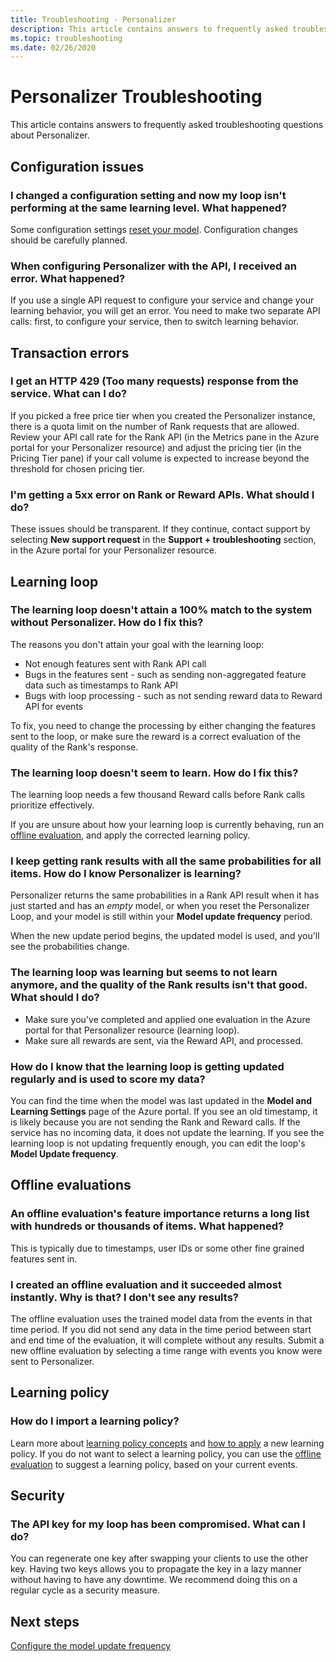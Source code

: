 ```yaml
---
title: Troubleshooting - Personalizer
description: This article contains answers to frequently asked troubleshooting questions about Personalizer.
ms.topic: troubleshooting
ms.date: 02/26/2020
---
```

# Personalizer Troubleshooting

This article contains answers to frequently asked troubleshooting questions about Personalizer.

## Configuration issues

### I changed a configuration setting and now my loop isn't performing at the same learning level. What happened?

Some configuration settings [reset your model](how-to-settings.md#settings-that-include-resetting-the-model). Configuration changes should be carefully planned.

### When configuring Personalizer with the API, I received an error. What happened?

If you use a single API request to configure your service and change your learning behavior, you will get an error. You need to make two separate API calls: first, to configure your service, then to switch learning behavior.

## Transaction errors

### I get an HTTP 429 (Too many requests) response from the service. What can I do?

If you picked a free price tier when you created the Personalizer instance, there is a quota limit on the number of Rank requests that are allowed. Review your API call rate for the Rank API (in the Metrics pane in the Azure portal for your Personalizer resource) and adjust the pricing tier (in the Pricing Tier pane) if your call volume is expected to increase beyond the threshold for chosen pricing tier.

### I'm getting a 5xx error on Rank or Reward APIs. What should I do?

These issues should be transparent. If they continue, contact support by selecting **New support request** in the **Support + troubleshooting** section, in the Azure portal for your Personalizer resource.

## Learning loop

### The learning loop doesn't attain a 100% match to the system without Personalizer. How do I fix this?

The reasons you don't attain your goal with the learning loop:
* Not enough features sent with Rank API call
* Bugs in the features sent - such as sending non-aggregated feature data such as timestamps to Rank API
* Bugs with loop processing - such as not sending reward data to Reward API for events

To fix, you need to change the processing by either changing the features sent to the loop, or make sure the reward is a correct evaluation of the quality of the Rank's response.

### The learning loop doesn't seem to learn. How do I fix this?

The learning loop needs a few thousand Reward calls before Rank calls prioritize effectively.

If you are unsure about how your learning loop is currently behaving, run an [offline evaluation](concepts-offline-evaluation.md), and apply the corrected learning policy.

### I keep getting rank results with all the same probabilities for all items. How do I know Personalizer is learning?

Personalizer returns the same probabilities in a Rank API result when it has just started and has an _empty_ model, or when you reset the Personalizer Loop, and your model is still within your **Model update frequency** period.

When the new update period begins, the updated model is used, and you'll see the probabilities change.

### The learning loop was learning but seems to not learn anymore, and the quality of the Rank results isn't that good. What should I do?

* Make sure you've completed and applied one evaluation in the Azure portal for that Personalizer resource (learning loop).
* Make sure all rewards are sent, via the Reward API, and processed.

### How do I know that the learning loop is getting updated regularly and is used to score my data?

You can find the time when the model was last updated in the **Model and Learning Settings** page of the Azure portal. If you see an old timestamp, it is likely because you are not sending the Rank and Reward calls. If the service has no incoming data, it does not update the learning. If you see the learning loop is not updating frequently enough, you can edit the loop's **Model Update frequency**.

## Offline evaluations

### An offline evaluation's feature importance returns a long list with hundreds or thousands of items. What happened?

This is typically due to timestamps, user IDs or some other fine grained features sent in.

### I created an offline evaluation and it succeeded almost instantly. Why is that? I don't see any results?

The offline evaluation uses the trained model data from the events in that time period. If you did not send any data in the time period between start and end time of the evaluation, it will complete without any results. Submit a new offline evaluation by selecting a time range with events you know were sent to Personalizer.

## Learning policy

### How do I import a learning policy?

Learn more about [learning policy concepts](concept-active-learning.md#understand-learning-policy-settings) and [how to apply](how-to-manage-model.md) a new learning policy. If you do not want to select a learning policy, you can use the [offline evaluation](how-to-offline-evaluation.md) to suggest a learning policy, based on your current events.


## Security

### The API key for my loop has been compromised. What can I do?

You can regenerate one key after swapping your clients to use the other key. Having two keys allows you to propagate the key in a lazy manner without having to have any downtime. We recommend doing this on a regular cycle as a security measure.


## Next steps

[Configure the model update frequency](how-to-settings.md#model-update-frequency)